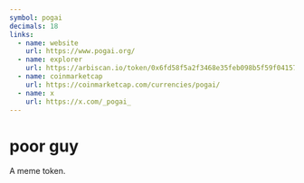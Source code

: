 ```yaml
---
symbol: pogai
decimals: 18
links:
  - name: website
    url: https://www.pogai.org/
  - name: explorer
    url: https://arbiscan.io/token/0x6fd58f5a2f3468e35feb098b5f59f04157002407
  - name: coinmarketcap
    url: https://coinmarketcap.com/currencies/pogai/
  - name: x
    url: https://x.com/_pogai_
---
```


# poor guy

A meme token.
